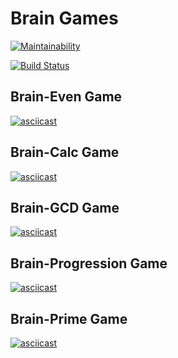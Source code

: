 # Brain Games

[![Maintainability](https://api.codeclimate.com/v1/badges/858a6f1ee8df0ba0e22e/maintainability)](https://codeclimate.com/github/wrodzko/frontend-project-lvl1/maintainability)

[![Build Status](https://travis-ci.org/wrodzko/frontend-project-lvl1.svg?branch=master)](https://travis-ci.org/wrodzko/frontend-project-lvl1)

## Brain-Even Game

[![asciicast](https://asciinema.org/a/neNCUoNlgS7oo4LS3SPXLb68M.svg)](https://asciinema.org/a/neNCUoNlgS7oo4LS3SPXLb68M)

## Brain-Calc Game

[![asciicast](https://asciinema.org/a/XoTGkejhSAPpxKw9y3vo0Rqql.svg)](https://asciinema.org/a/XoTGkejhSAPpxKw9y3vo0Rqql)

## Brain-GCD Game

[![asciicast](https://asciinema.org/a/ntBMMtIV0jEB36FtOtahQQsBG.svg)](https://asciinema.org/a/ntBMMtIV0jEB36FtOtahQQsBG)

## Brain-Progression Game

[![asciicast](https://asciinema.org/a/CB8glarZvcvuQY8Sll3SmqRs0.svg)](https://asciinema.org/a/CB8glarZvcvuQY8Sll3SmqRs0)

## Brain-Prime Game

[![asciicast](https://asciinema.org/a/w3fxlJmpvDUGYrNMGI7yt85qn.svg)](https://asciinema.org/a/w3fxlJmpvDUGYrNMGI7yt85qn)